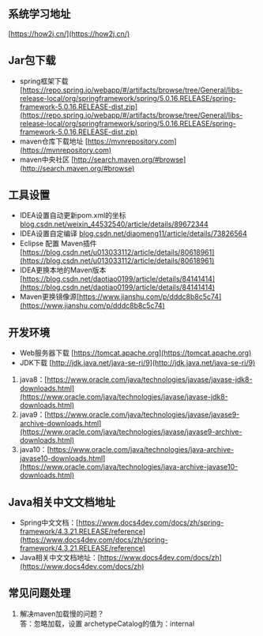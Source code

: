 ## 系统学习地址
[https://how2j.cn/](https://how2j.cn/)
## Jar包下载
- spring框架下载
[https://repo.spring.io/webapp/#/artifacts/browse/tree/General/libs-release-local/org/springframework/spring/5.0.16.RELEASE/spring-framework-5.0.16.RELEASE-dist.zip](https://repo.spring.io/webapp/#/artifacts/browse/tree/General/libs-release-local/org/springframework/spring/5.0.16.RELEASE/spring-framework-5.0.16.RELEASE-dist.zip)
- maven仓库下载地址 
[https://mvnrepository.com](https://mvnrepository.com)
- maven中央社区
[http://search.maven.org/#browse](http://search.maven.org/#browse)
## 工具设置
- IDEA设置自动更新pom.xml的坐标
[blog.csdn.net/weixin_44532540/article/details/89672344](blog.csdn.net/weixin_44532540/article/details/89672344)
- IDEA设置自定编译
[blog.csdn.net/diaomeng11/article/details/73826564](blog.csdn.net/diaomeng11/article/details/73826564)
- Eclipse 配置 Maven插件
[https://blog.csdn.net/u013033112/article/details/80618961](https://blog.csdn.net/u013033112/article/details/80618961)
- IDEA更换本地的Maven版本
[https://blog.csdn.net/daotiao0199/article/details/84141414](https://blog.csdn.net/daotiao0199/article/details/84141414)
- Maven更换镜像源[https://www.jianshu.com/p/dddc8b8c5c74](https://www.jianshu.com/p/dddc8b8c5c74)


## 开发环境
- Web服务器下载
[https://tomcat.apache.org](https://tomcat.apache.org)
- JDK下载
[http://jdk.java.net/java-se-ri/9](http://jdk.java.net/java-se-ri/9)
1. java8：[https://www.oracle.com/java/technologies/javase/javase-jdk8-downloads.html](https://www.oracle.com/java/technologies/javase/javase-jdk8-downloads.html)
2. java9：[https://www.oracle.com/java/technologies/javase/javase9-archive-downloads.html](https://www.oracle.com/java/technologies/javase/javase9-archive-downloads.html)
3. java10：[https://www.oracle.com/java/technologies/java-archive-javase10-downloads.html](https://www.oracle.com/java/technologies/java-archive-javase10-downloads.html)

## Java相关中文文档地址
- Spring中文文档：[https://www.docs4dev.com/docs/zh/spring-framework/4.3.21.RELEASE/reference](https://www.docs4dev.com/docs/zh/spring-framework/4.3.21.RELEASE/reference)
- Java相关中文文档地址：[https://www.docs4dev.com/docs/zh](https://www.docs4dev.com/docs/zh)
## 常见问题处理
1. 解决maven加载慢的问题？<br/>
答：忽略加载，设置 archetypeCatalog的值为：internal

